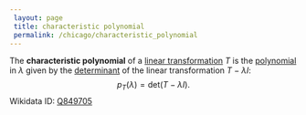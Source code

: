 ```yaml
---
 layout: page
 title: characteristic polynomial
 permalink: /chicago/characteristic_polynomial
---
```

The **characteristic polynomial** of a [linear transformation](https://mathgloss.github.io/MathGloss/chicago/linear_transformation) $T$ is the [polynomial](https://mathgloss.github.io/MathGloss/chicago/polynomial) in $\lambda$ given by the [determinant](https://mathgloss.github.io/MathGloss/chicago/determinant) of the linear transformation $T-\lambda I$: $$p_T(\lambda) = \text{det}(T-\lambda I).$$
Wikidata ID: [Q849705](https://www.wikidata.org/wiki/Q849705)